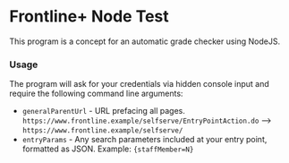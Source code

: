 # Frontline+ Node Test

This program is a concept for an automatic grade checker using NodeJS. 

### Usage

The program will ask for your credentials via hidden console input and require the following command line arguments:
- `generalParentUrl` - URL prefacing all pages. `https://www.frontline.example/selfserve/EntryPointAction.do` --> `https://www.frontline.example/selfserve/`
- `entryParams` - Any search parameters included at your entry point, formatted as JSON. Example: `{staffMember=N}`